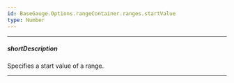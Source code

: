 ```yaml
---
id: BaseGauge.Options.rangeContainer.ranges.startValue
type: Number
---
```

---
##### shortDescription
Specifies a start value of a range.

---
